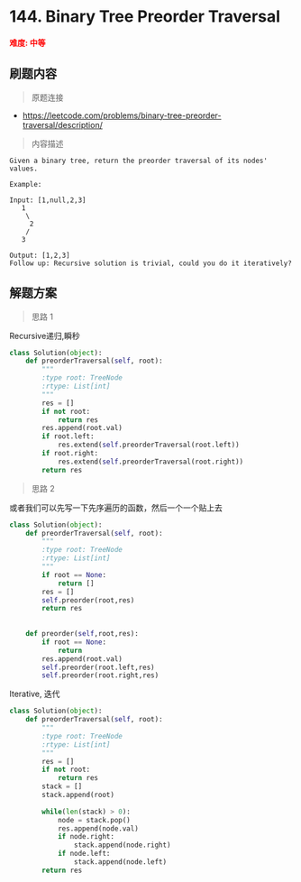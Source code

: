 #  144. Binary Tree Preorder Traversal
**<font color=red>难度: 中等</font>**

## 刷题内容

> 原题连接

* https://leetcode.com/problems/binary-tree-preorder-traversal/description/

> 内容描述

```
Given a binary tree, return the preorder traversal of its nodes' values.

Example:

Input: [1,null,2,3]
   1
    \
     2
    /
   3

Output: [1,2,3]
Follow up: Recursive solution is trivial, could you do it iteratively?
```

## 解题方案

> 思路 1

Recursive递归,瞬秒


```python
class Solution(object):
    def preorderTraversal(self, root):
        """
        :type root: TreeNode
        :rtype: List[int]
        """
        res = []
        if not root:
            return res
        res.append(root.val)
        if root.left: 
            res.extend(self.preorderTraversal(root.left))
        if root.right:
            res.extend(self.preorderTraversal(root.right))
        return res
```

> 思路 2

或者我们可以先写一下先序遍历的函数，然后一个一个贴上去

```python
class Solution(object):
    def preorderTraversal(self, root):
        """
        :type root: TreeNode
        :rtype: List[int]
        """
        if root == None:
            return []
        res = []
        self.preorder(root,res)
        return res
        
        
    def preorder(self,root,res):
        if root == None:
            return
        res.append(root.val)
        self.preorder(root.left,res)
        self.preorder(root.right,res)
```


Iterative, 迭代


```python
class Solution(object):
    def preorderTraversal(self, root):
        """
        :type root: TreeNode
        :rtype: List[int]
        """
        res = []
        if not root:  
            return res  
        stack = []  
        stack.append(root)  
          
        while(len(stack) > 0):  
            node = stack.pop()  
            res.append(node.val)  
            if node.right:  
                stack.append(node.right)  
            if node.left:  
                stack.append(node.left)  
        return res
```
